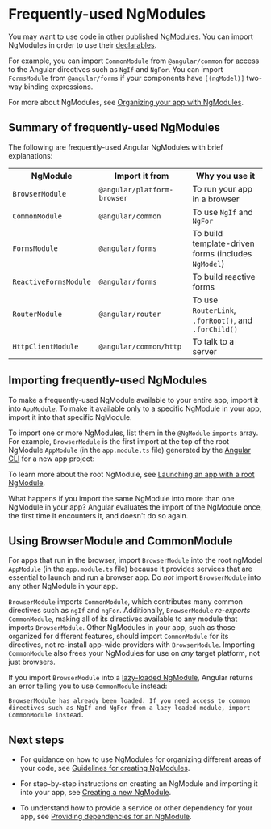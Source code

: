 # Frequently-used NgModules

You may want to use code in other published [NgModules](guide/glossary#ngmodule "Definition of NgModule").
You can import NgModules in order to use their [declarables](guide/glossary#declarable "Definition of a declarable").

For example, you can import `CommonModule` from `@angular/common` for access to the Angular directives such as `NgIf` and `NgFor`.
You can import `FormsModule` from `@angular/forms` if your components have `[(ngModel)]` two-way binding expressions.

For more about NgModules, see [Organizing your app with NgModules](guide/ngmodules "Organizing your app with NgModules").

## Summary of frequently-used NgModules

The following are frequently-used Angular NgModules with brief explanations:

<table>

 <tr>
   <th style="vertical-align: top">
     NgModule
   </th>

   <th style="vertical-align: top">
     Import it from
   </th>

   <th style="vertical-align: top">
     Why you use it
   </th>
 </tr>

 <tr>
   <td><code>BrowserModule</code></td>
   <td><code>@angular/platform-browser</code></td>
   <td>To run your app in a browser</td>
 </tr>

 <tr>
   <td><code>CommonModule</code></td>
   <td><code>@angular/common</code></td>
   <td>To use <code>NgIf</code> and <code>NgFor</code></td>
 </tr>

 <tr>
   <td><code>FormsModule</code></td>
   <td><code>@angular/forms</code></td>
   <td>To build template-driven forms (includes <code>NgModel</code>)</td>
 </tr>

 <tr>
   <td><code>ReactiveFormsModule</code></td>
   <td><code>@angular/forms</code></td>
   <td>To build reactive forms</td>
 </tr>

 <tr>
   <td><code>RouterModule</code></td>
   <td><code>@angular/router</code></td>
   <td>To use <code>RouterLink</code>, <code>.forRoot()</code>, and <code>.forChild()</code></td>
 </tr>

 <tr>
   <td><code>HttpClientModule</code></td>
   <td><code>@angular/common/http</code></td>
   <td>To talk to a server</td>
 </tr>

</table>

## Importing frequently-used NgModules

To make a frequently-used NgModule available to your entire app, import it into `AppModule`.
To make it available only to a specific NgModule in your app, import it into that specific NgModule.

To import one or more NgModules, list them in the `@NgModule`
`imports` array.
For example, `BrowserModule` is the first import at the top of the root NgModule `AppModule` (in the `app.module.ts` file) generated by the [Angular CLI](cli) for a new app project:

<code-example path="ngmodules/src/app/app.module.1.ts" header="src/app/app.module.ts (default AppModule)"></code-example>

<div class="alert is-helpful">

To learn more about the root NgModule, see [Launching an app with a root NgModule](guide/bootstrapping "Launching an app with a root NgModule").

</div>

What happens if you import the same NgModule into more than one NgModule in your app?
Angular evaluates the import of the NgModule once, the first time it encounters it, and doesn't do so again.

## Using BrowserModule and CommonModule

For apps that run in the browser, import `BrowserModule` into the root ngModel `AppModule` (in the `app.module.ts` file) because it provides services that are essential to launch and run a browser app.
Do _not_ import `BrowserModule` into any other NgModule in your app.

`BrowserModule` imports `CommonModule`, which contributes many common directives such as `ngIf` and `ngFor`. Additionally, `BrowserModule` _re-exports_ `CommonModule`, making all of its directives available to any module that imports `BrowserModule`.
Other NgModules in your app, such as those organized for different features, should import `CommonModule` for its directives, not re-install app-wide providers with `BrowserModule`.
Importing `CommonModule` also frees your NgModules for use on _any_ target platform, not just browsers.

If you import `BrowserModule` into a [lazy-loaded NgModule](guide/lazy-loading-ngmodules "Lazy-loading an NgModule"), Angular returns an error telling you to use `CommonModule` instead:

`BrowserModule has already been loaded. If you need access to common directives such as NgIf and NgFor from a lazy loaded module, import CommonModule instead.`

## Next steps

* For guidance on how to use NgModules for organizing different areas of your code, see [Guidelines for creating NgModules](guide/module-types "Guidelines for creating NgModules").

* For step-by-step instructions on creating an NgModule and importing it into your app, see [Creating a new NgModule](guide/feature-modules "Creating a new NgModule").

* To understand how to provide a service or other dependency for your app, see [Providing dependencies for an NgModule](guide/providers "Providing dependencies for an NgModule").
